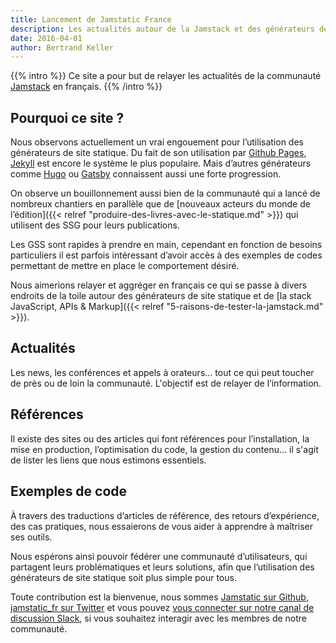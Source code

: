 ```yaml
---
title: Lancement de Jamstatic France
description: Les actualités autour de la Jamstack et des générateurs de site statique
date: 2016-04-01
author: Bertrand Keller
---
```


{{% intro %}} Ce site a pour but de relayer les actualités de la communauté
[Jamstack](https://jamstack.org/) en français. {{% /intro %}}

## Pourquoi ce site ?

Nous observons actuellement un vrai engouement pour l’utilisation des
générateurs de site statique. Du fait de son utilisation par
[Github Pages](https://pages.github.com/), [Jekyll](http://jekyllrb.com/) est
encore le système le plus populaire. Mais d’autres générateurs comme
[Hugo](http://gohugo.io/) ou [Gatsby](https://www.gatsbyjs.org/) connaissent
aussi une forte progression.

On observe un bouillonnement aussi bien de la communauté qui a lancé de nombreux
chantiers en parallèle que de [nouveaux acteurs du monde de l’édition]({{<
relref "produire-des-livres-avec-le-statique.md" >}}) qui utilisent des
<abbr lang="en" aria-label="Static Site Generators">SSG</abbr> pour leurs
publications.

Les <abbr aria-label="Générateurs de site statique">GSS</abbr> sont rapides à
prendre en main, cependant en fonction de besoins particuliers il est parfois
intéressant d’avoir accès à des exemples de codes permettant de mettre en place
le comportement désiré.

Nous aimerions relayer et aggréger en français ce qui se passe à divers endroits
de la toile autour des générateurs de site statique et de [la stack JavaScript,
APIs & Markup]({{< relref "5-raisons-de-tester-la-jamstack.md" >}}).

## Actualités

Les news, les conférences et appels à orateurs… tout ce qui peut toucher de près
ou de loin la communauté. L'objectif est de relayer de l’information.

## Références

Il existe des sites ou des articles qui font références pour l’installation, la
mise en production, l’optimisation du code, la gestion du contenu… il s'agit de
lister les liens que nous estimons essentiels.

## Exemples de code

À travers des traductions d’articles de référence, des retours d’expérience, des
cas pratiques, nous essaierons de vous aider à apprendre à maîtriser ses outils.

Nous espérons ainsi pouvoir fédérer une communauté d’utilisateurs, qui partagent
leurs problématiques et leurs solutions, afin que l’utilisation des générateurs
de site statique soit plus simple pour tous.

Toute contribution est la bienvenue, nous sommes
[Jamstatic sur Github](https://github.com/jamstatic/),
[jamstatic_fr sur Twitter](https://twitter.com/jamstatic_fr) et vous pouvez
[vous connecter sur notre canal de discussion Slack](https://jamstatic.herokuapp.com/),
si vous souhaitez interagir avec les membres de notre communauté.
